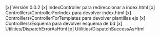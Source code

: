 [x] Versión 0.0.2
  [x] IndexController para redireccionar a index.html
  [x] Controlllers/ControllerForIndex para devolver index.html
  [x] Controlllers/ControllerForTemplates para devolver plantillas ejs
  [x] Controlllers/Esquema para devolver esquema de bd
  [x] Utilities/DispatchErrorAsHtml
  [x] Utilities/DispatchSuccessAsHtml